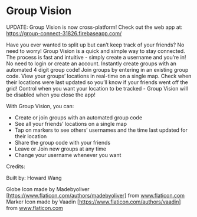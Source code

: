 # Group Vision

UPDATE: Group Vision is now cross-platform! Check out the web app at: https://group-connect-31826.firebaseapp.com/

Have you ever wanted to split up but can’t keep track of your friends? No need to worry! Group Vision is a quick and simple way to stay connected. The process is fast and intuitive - simply create a username and you’re in! No need to login or create an account. Instantly create groups with an automated 4 digit group code! Join groups by entering in an existing group code. View your groups’ locations in real-time on a single map. Check when their locations were last updated so you’ll know if your friends went off the grid! Control when you want your location to be tracked - Group Vision will be disabled when you close the app!

With Group Vision, you can:
- Create or join groups with an automated group code
- See all your friends’ locations on a single map
- Tap on markers to see others’ usernames and the time last updated for their location
- Share the group code with your friends
- Leave or Join new groups at any time
- Change your username whenever you want


Credits:

Built by: Howard Wang

Globe Icon made by Madebyoliver [https://www.flaticon.com/authors/madebyoliver] from www.flaticon.com
Marker Icon made by Vaadin [https://www.flaticon.com/authors/vaadin] from www.flaticon.com




